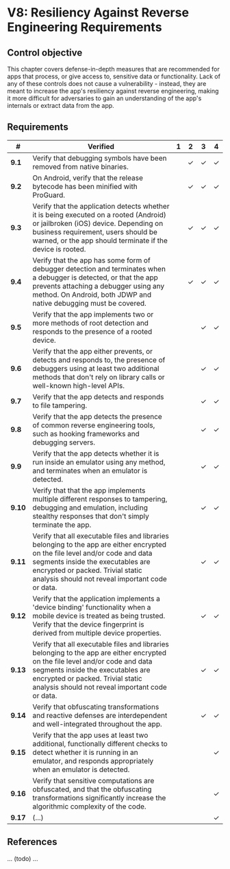 # V8: Resiliency Against Reverse Engineering Requirements

## Control objective

This chapter covers defense-in-depth measures that are recommended for apps that process, or give access to, sensitive data or functionality. Lack of any of these controls does not cause a vulnerability - instead, they are meant to increase the app's resiliency against reverse engineering, making it more difficult for adversaries to gain an understanding of the app's internals or extract data from the app.

## Requirements

| # | Verified | 1 | 2 | 3 | 4 |
| --- | --- | --- | --- | --- | --- |
| **9.1** | Verify that debugging symbols have been removed from native binaries. |   | ✓ | ✓ | ✓ |
| **9.2** | On Android, verify that the release bytecode has been minified with ProGuard.  |   | ✓ | ✓ | ✓ |
| **9.3** | Verify that the application detects whether it is being executed on a rooted (Android) or jailbroken (iOS) device. Depending on business requirement, users should be warned, or the app should terminate if the device is rooted. |   | ✓ | ✓ | ✓ |
| **9.4** | Verify that the app has some form of debugger detection and terminates when a debugger is detected, or that the app prevents attaching a debugger using any method. On Android, both JDWP and native debugging must be covered. |   | ✓ | ✓ | ✓ |
| **9.5** | Verify that the app implements two or more methods of root detection and responds to the presence of a rooted device.  |   |  | ✓ | ✓ |
| **9.6** | Verify that the app either prevents, or detects and responds to, the presence of debuggers using at least two additional methods that don't rely on library calls or well-known high-level APIs. |   |   | ✓ | ✓ |
| **9.7** | Verify that the app detects and responds to file tampering. |   |   | ✓ | ✓ |
| **9.8** | Verify that the app detects the presence of common reverse engineering tools, such as hooking frameworks and debugging servers. |   |   | ✓ | ✓ |
| **9.9** | Verify that the app detects whether it is run inside an emulator using any method, and terminates when an emulator is detected.  |   |   | ✓ | ✓ |
| **9.10** | Verify that that the app implements multiple different responses to tampering, debugging and emulation, including stealthy responses that don't simply terminate the app. |   |   | ✓ | ✓ |
| **9.11** | Verify that all executable files and libraries belonging to the app are either encrypted on the file level and/or code and data segments inside the executables are encrypted or packed. Trivial static analysis should not reveal important code or data. |   |   | ✓ | ✓ |
| **9.12**| Verify that the application implements a 'device binding' functionality when a mobile device is treated as being trusted. Verify that the device fingerprint is derived from multiple device properties.  |   |   | ✓ | ✓ |
| **9.13** | Verify that all executable files and libraries belonging to the app are either encrypted on the file level and/or code and data segments inside the executables are encrypted or packed. Trivial static analysis should not reveal important code or data. |   |   | ✓ | ✓ |
| **9.14** | Verify that obfuscating transformations and reactive defenses are interdependent and well-integrated throughout the app.  |   |   | ✓ | ✓ |
| **9.15** | Verify that the app uses at least two additional, functionally different checks to detect whether it is running in an emulator, and responds appropriately when an emulator is detected.|   |   |   | ✓ |
| **9.16** | Verify that sensitive computations are obfuscated, and that the obfuscating transformations significantly increase the algorithmic complexity of the code. |   |   |   | ✓ |
| **9.17** | (...)  |   |   |   | ✓ |

## References

... (todo) ...
